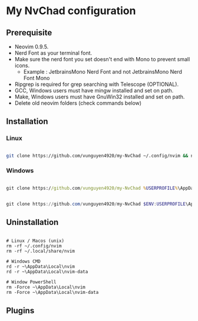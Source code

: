# My NvChad configuration

## Prerequisite

- Neovim 0.9.5.
- Nerd Font as your terminal font.
- Make sure the nerd font you set doesn't end with Mono to prevent small icons.
  - Example : JetbrainsMono Nerd Font and not JetbrainsMono Nerd Font Mono
- Ripgrep is required for grep searching with Telescope (OPTIONAL).
- GCC, Windows users must have mingw installed and set on path.
- Make, Windows users must have GnuWin32 installed and set on path.
- Delete old neovim folders (check commands below)

## Installation

### Linux

```bash

git clone https://github.com/vunguyen4920/my-NvChad ~/.config/nvim && nvim

```

### Windows

```cmd

git clone https://github.com/vunguyen4920/my-NvChad %USERPROFILE%\AppData\Local\nvim && nvim

```

```powershell

git clone https://github.com/vunguyen4920/my-NvChad $ENV:USERPROFILE\AppData\Local\nvim && nvim

```

## Uninstallation

```shell

# Linux / Macos (unix)
rm -rf ~/.config/nvim
rm -rf ~/.local/share/nvim

# Windows CMD
rd -r ~\AppData\Local\nvim
rd -r ~\AppData\Local\nvim-data

# Window PowerShell
rm -Force ~\AppData\Local\nvim
rm -Force ~\AppData\Local\nvim-data

```

## Plugins
